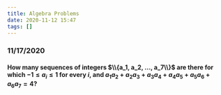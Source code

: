 ```yaml
---
title: Algebra Problems
date: 2020-11-12 15:47
tags: []
---
```


### 11/17/2020

#### How many sequences of integers $\\{a_1, a_2, ..., a_7\\}$ are there for which $-1 \le a_i \le 1$ for every $i$, and $a_1a_2+a_2a_3+a_3a_4+a_4a_5+a_5a_6+a_6a_7 = 4$?

